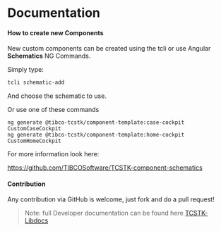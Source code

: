 # Documentation 
#### How to create new Components
New custom components can be created using the tcli or use Angular <b>Schematics</b> NG Commands.

Simply type:
```bash
tcli schematic-add
```
And choose the schematic to use.

Or use one of these commands 
```
ng generate @tibco-tcstk/component-template:case-cockpit CustomCaseCockpit
ng generate @tibco-tcstk/component-template:home-cockpit CustomHomeCockpit
```

For more information look here:

https://github.com/TIBCOSoftware/TCSTK-component-schematics

#### Contribution
Any contribution via GitHub is welcome, just fork and do a pull request!

> Note: full Developer documentation can be found here
> [TCSTK-Libdocs](https://tibcosoftware.github.io/TCSTK-Libdocs/)
